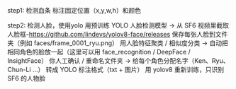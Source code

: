 step1: 检测血条
  标注固定位置（x,y,w,h）和颜色
  
step2: 检测人脸，使用yolo 
  用预训练 YOLO 人脸检测模型 → 从 SF6 视频里截取人脸框-https://github.com/lindevs/yolov8-face/releases
  保存每张人脸到文件夹（例如 faces/frame_0001_ryu.png）
  用人脸特征聚类 / 相似度分类 → 自动把相同角色的脸放一起（这里可以用 face_recognition / DeepFace / InsightFace）
  你人工确认 / 重命名文件夹 → 给每个角色分配名字（Ken、Ryu、Chun-Li …）
  转成 YOLO 标注格式（txt + 图片）
  用 yolov8 重新训练，只识别 SF6 的人物脸
